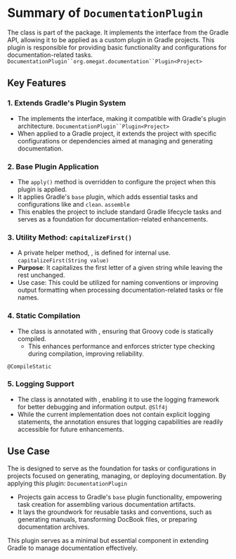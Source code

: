 # Summary of `DocumentationPlugin`
The class is part of the package. It implements the interface from the Gradle API, allowing it to be applied as a custom plugin in Gradle projects. This plugin is responsible for providing basic functionality and configurations for documentation-related tasks. `DocumentationPlugin``org.omegat.documentation``Plugin<Project>`
## Key Features
### 1. **Extends Gradle's Plugin System**
- The implements the interface, making it compatible with Gradle's plugin architecture. `DocumentationPlugin``Plugin<Project>`
- When applied to a Gradle project, it extends the project with specific configurations or dependencies aimed at managing and generating documentation.

### 2. **Base Plugin Application**
- The `apply()` method is overridden to configure the project when this plugin is applied.
- It applies Gradle's `base` plugin, which adds essential tasks and configurations like and `clean`. `assemble`
- This enables the project to include standard Gradle lifecycle tasks and serves as a foundation for documentation-related enhancements.

### 3. **Utility Method: `capitalizeFirst()`**
- A private helper method, , is defined for internal use. `capitalizeFirst(String value)`
- **Purpose**: It capitalizes the first letter of a given string while leaving the rest unchanged.
- Use case: This could be utilized for naming conventions or improving output formatting when processing documentation-related tasks or file names.

### 4. **Static Compilation**
- The class is annotated with , ensuring that Groovy code is statically compiled.
    - This enhances performance and enforces stricter type checking during compilation, improving reliability.

`@CompileStatic`

### 5. **Logging Support**
- The class is annotated with , enabling it to use the logging framework for better debugging and information output. `@Slf4j`
- While the current implementation does not contain explicit logging statements, the annotation ensures that logging capabilities are readily accessible for future enhancements.

## Use Case
The is designed to serve as the foundation for tasks or configurations in projects focused on generating, managing, or deploying documentation. By applying this plugin: `DocumentationPlugin`
- Projects gain access to Gradle's `base` plugin functionality, empowering task creation for assembling various documentation artifacts.
- It lays the groundwork for reusable tasks and conventions, such as generating manuals, transforming DocBook files, or preparing documentation archives.

This plugin serves as a minimal but essential component in extending Gradle to manage documentation effectively.
